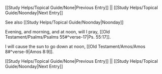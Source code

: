 [[Study Helps/Topical Guide/None|Previous Entry]]  ||  [[Study Helps/Topical Guide/Noonday|Next Entry]]

 See also [[Study Helps/Topical Guide/Noonday|Noonday]]

 Evening, and morning, and at noon, will I pray, [[Old Testament/Psalms/Psalms 55#^verse-17|Ps. 55:17]].

 I will cause the sun to go down at noon, [[Old Testament/Amos/Amos 8#^verse-9|Amos 8:9]].

[[Study Helps/Topical Guide/None|Previous Entry]]  ||  [[Study Helps/Topical Guide/Noonday|Next Entry]]